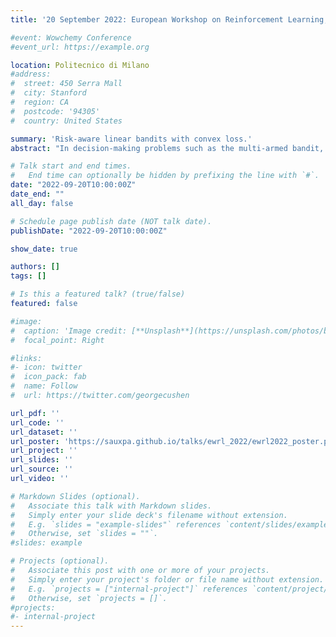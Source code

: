 ```yaml
---
title: '20 September 2022: European Workshop on Reinforcement Learning, Politecnico di Milano, IT'

#event: Wowchemy Conference
#event_url: https://example.org

location: Politecnico di Milano
#address:
#  street: 450 Serra Mall
#  city: Stanford
#  region: CA
#  postcode: '94305'
#  country: United States

summary: 'Risk-aware linear bandits with convex loss.'
abstract: "In decision-making problems such as the multi-armed bandit, an agent learns sequentially by optimizing a certain feedback. While the mean reward criterion has been extensively studied, other measures that reflect an aversion to adverse outcomes, such as mean-variance or conditional value-at-risk (CVaR), can be of interest for critical applications (healthcare, agriculture). Algorithms have been proposed for such risk-aware measures under bandit feedback without contextual information. In this work, we study contextual bandits where such risk measures can be elicited as linear functions of the contexts through the minimization of a convex loss. A typical example that fits within this framework is the expectile measure, which is obtained as the solution of an asymmetric least-square problem. Using the method of mixtures for supermartingales, we derive confidence sequences for the estimation of such risk measures. We then propose an optimistic UCB algorithm to learn optimal risk-aware actions, with regret guarantees similar to those of generalized linear bandits. This approach requires solving a convex problem at each round of the algorithm, which we can relax by allowing only approximated solution obtained by online gradient descent, at the cost of slightly higher regret. We conclude by evaluating the resulting algorithms on numerical experiments."

# Talk start and end times.
#   End time can optionally be hidden by prefixing the line with `#`.
date: "2022-09-20T10:00:00Z"
date_end: ""
all_day: false

# Schedule page publish date (NOT talk date).
publishDate: "2022-09-20T10:00:00Z"

show_date: true

authors: []
tags: []

# Is this a featured talk? (true/false)
featured: false

#image:
#  caption: 'Image credit: [**Unsplash**](https://unsplash.com/photos/bzdhc5b3Bxs)'
#  focal_point: Right

#links:
#- icon: twitter
#  icon_pack: fab
#  name: Follow
#  url: https://twitter.com/georgecushen

url_pdf: ''
url_code: ''
url_dataset: ''
url_poster: 'https://sauxpa.github.io/talks/ewrl_2022/ewrl2022_poster.pdf'
url_project: ''
url_slides: ''
url_source: ''
url_video: ''

# Markdown Slides (optional).
#   Associate this talk with Markdown slides.
#   Simply enter your slide deck's filename without extension.
#   E.g. `slides = "example-slides"` references `content/slides/example-slides.md`.
#   Otherwise, set `slides = ""`.
#slides: example

# Projects (optional).
#   Associate this post with one or more of your projects.
#   Simply enter your project's folder or file name without extension.
#   E.g. `projects = ["internal-project"]` references `content/project/deep-learning/index.md`.
#   Otherwise, set `projects = []`.
#projects:
#- internal-project
---
```

